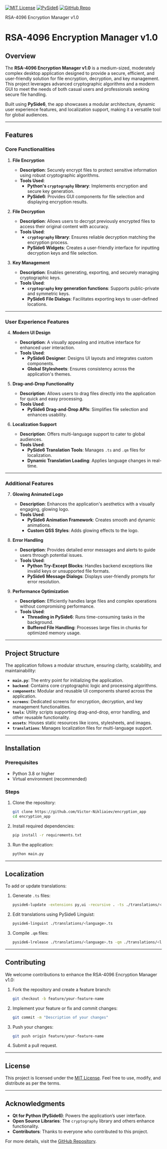 [![MIT License](https://img.shields.io/badge/License-MIT-blue.svg)](LICENSE)
[![PySide6](https://img.shields.io/badge/Framework-PySide6-green.svg)](https://doc.qt.io/qtforpython/)
[![GitHub Repo](https://img.shields.io/badge/GitHub-Repository-black.svg)](https://github.com/your-repo-link)

RSA-4096 Encryption Manager v1.0

# RSA-4096 Encryption Manager v1.0

## Overview
The **RSA-4096 Encryption Manager v1.0** is a medium-sized, moderately complex desktop application designed to provide a secure, efficient, and user-friendly solution for file encryption, decryption, and key management. This project leverages advanced cryptographic algorithms and a modern GUI to meet the needs of both casual users and professionals seeking secure file handling.

Built using **PySide6**, the app showcases a modular architecture, dynamic user experience features, and localization support, making it a versatile tool for global audiences.

---

## Features

### Core Functionalities

1. **File Encryption**
   - **Description**: Securely encrypt files to protect sensitive information using robust cryptographic algorithms.
   - **Tools Used**:
     - **Python's `cryptography` library**: Implements encryption and secure key generation.
     - **PySide6**: Provides GUI components for file selection and displaying encryption results.

2. **File Decryption**
   - **Description**: Allows users to decrypt previously encrypted files to access their original content with accuracy.
   - **Tools Used**:
     - **`cryptography` library**: Ensures reliable decryption matching the encryption process.
     - **PySide6 Widgets**: Creates a user-friendly interface for inputting decryption keys and file selection.

3. **Key Management**
   - **Description**: Enables generating, exporting, and securely managing cryptographic keys.
   - **Tools Used**:
     - **`cryptography` key generation functions**: Supports public-private and symmetric keys.
     - **PySide6 File Dialogs**: Facilitates exporting keys to user-defined locations.

---

### User Experience Features

4. **Modern UI Design**
   - **Description**: A visually appealing and intuitive interface for enhanced user interaction.
   - **Tools Used**:
     - **PySide6 Designer**: Designs UI layouts and integrates custom components.
     - **Global Stylesheets**: Ensures consistency across the application's themes.

5. **Drag-and-Drop Functionality**
   - **Description**: Allows users to drag files directly into the application for quick and easy processing.
   - **Tools Used**:
     - **PySide6 Drag-and-Drop APIs**: Simplifies file selection and enhances usability.

6. **Localization Support**
   - **Description**: Offers multi-language support to cater to global audiences.
   - **Tools Used**:
     - **PySide6 Translation Tools**: Manages `.ts` and `.qm` files for localization.
     - **Dynamic Translation Loading**: Applies language changes in real-time.

---

### Additional Features

7. **Glowing Animated Logo**
   - **Description**: Enhances the application's aesthetics with a visually engaging, glowing logo.
   - **Tools Used**:
     - **PySide6 Animation Framework**: Creates smooth and dynamic animations.
     - **Custom QSS Styles**: Adds glowing effects to the logo.

8. **Error Handling**
   - **Description**: Provides detailed error messages and alerts to guide users through potential issues.
   - **Tools Used**:
     - **Python Try-Except Blocks**: Handles backend exceptions like invalid keys or unsupported file formats.
     - **PySide6 Message Dialogs**: Displays user-friendly prompts for error resolution.

9. **Performance Optimization**
   - **Description**: Efficiently handles large files and complex operations without compromising performance.
   - **Tools Used**:
     - **Threading in PySide6**: Runs time-consuming tasks in the background.
     - **Buffered File Handling**: Processes large files in chunks for optimized memory usage.

---

## Project Structure

The application follows a modular structure, ensuring clarity, scalability, and maintainability:

- **`main.py`**: The entry point for initializing the application.
- **`backend`**: Contains core cryptographic logic and processing algorithms.
- **`components`**: Modular and reusable UI components shared across the application.
- **`screens`**: Dedicated screens for encryption, decryption, and key management functionalities.
- **`tools`**: Utility scripts supporting drag-and-drop, error handling, and other reusable functionality.
- **`assets`**: Houses static resources like icons, stylesheets, and images.
- **`translations`**: Manages localization files for multi-language support.

---

## Installation

### Prerequisites
- Python 3.8 or higher
- Virtual environment (recommended)

### Steps
1. Clone the repository:
   ```bash
   git clone https://github.com/Victor-Nikliaiev/encryption_app
   cd encryption_app
   ```

2. Install required dependencies:
   ```bash
   pip install -r requirements.txt
   ```

3. Run the application:
   ```bash
   python main.py
   ```

---

## Localization

To add or update translations:

1. Generate `.ts` files:
   ```bash
   pyside6-lupdate -extensions py,ui -recursive . -ts ./translations/<language>.ts
   ```

2. Edit translations using PySide6 Linguist:
   ```bash
   pyside6-linguist ./translations/<language>.ts
   ```

3. Compile `.qm` files:
   ```bash
   pyside6-lrelease ./translations/<language>.ts -qm ./translations/<language>.qm
   ```

---

## Contributing

We welcome contributions to enhance the RSA-4096 Encryption Manager v1.0:

1. Fork the repository and create a feature branch:
   ```bash
   git checkout -b feature/your-feature-name
   ```

2. Implement your feature or fix and commit changes:
   ```bash
   git commit -m "Description of your changes"
   ```

3. Push your changes:
   ```bash
   git push origin feature/your-feature-name
   ```

4. Submit a pull request.

---

## License

This project is licensed under the [MIT License](LICENSE). Feel free to use, modify, and distribute as per the terms.

---

## Acknowledgments

- **Qt for Python (PySide6)**: Powers the application’s user interface.
- **Open Source Libraries**: The `cryptography` library and others enhance functionality.
- **Contributors**: Thanks to everyone who contributed to this project.

For more details, visit the [GitHub Repository](https://github.com/Victor-Nikliaiev/encryption_app).

